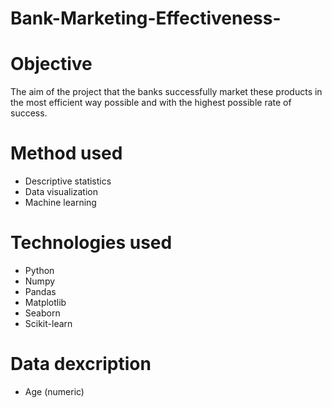 # Bank-Marketing-Effectiveness-
# Objective
The aim of the project that the banks successfully market these products in the most
efficient way possible and with the highest possible rate of success. 
# Method used
* Descriptive statistics
* Data visualization
* Machine learning
# Technologies used
* Python
* Numpy
* Pandas
* Matplotlib
* Seaborn
* Scikit-learn
# Data dexcription
* Age (numeric)


